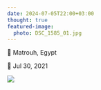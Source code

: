 ```yaml
---
date: 2024-07-05T22:00+03:00
thought: true
featured-image:
  photo: DSC_1585_01.jpg
---
```


📌 Matrouh, Egypt

📅 Jul 30, 2021

![](DSC_1585_01.jpg "")
